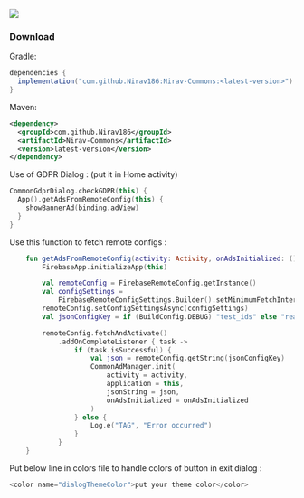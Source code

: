 [![](https://www.jitpack.io/v/Nirav186/commons.svg)](https://www.jitpack.io/#Nirav186/Nirav-Commons)

### Download

Gradle:
```gradle
dependencies {
  implementation("com.github.Nirav186:Nirav-Commons:<latest-version>")
}
```

Maven:
```xml
<dependency>
  <groupId>com.github.Nirav186</groupId>
  <artifactId>Nirav-Commons</artifactId>
  <version>latest-version</version>
</dependency>
```

Use of GDPR Dialog : (put it in Home activity)
```kotlin
CommonGdprDialog.checkGDPR(this) {
  App().getAdsFromRemoteConfig(this) {
    showBannerAd(binding.adView)
  }
}
```

Use this function to fetch remote configs :
```kotlin
    fun getAdsFromRemoteConfig(activity: Activity, onAdsInitialized: () -> Unit) {
        FirebaseApp.initializeApp(this)

        val remoteConfig = FirebaseRemoteConfig.getInstance()
        val configSettings =
            FirebaseRemoteConfigSettings.Builder().setMinimumFetchIntervalInSeconds(10000).build()
        remoteConfig.setConfigSettingsAsync(configSettings)
        val jsonConfigKey = if (BuildConfig.DEBUG) "test_ids" else "real_ids"

        remoteConfig.fetchAndActivate()
            .addOnCompleteListener { task ->
                if (task.isSuccessful) {
                    val json = remoteConfig.getString(jsonConfigKey)
                    CommonAdManager.init(
                        activity = activity,
                        application = this,
                        jsonString = json,
                        onAdsInitialized = onAdsInitialized
                    )
                } else {
                    Log.e("TAG", "Error occurred")
                }
            }
    }
```

Put below line in colors file to handle colors of button in exit dialog :
```kotlin
<color name="dialogThemeColor">put your theme color</color>
```
